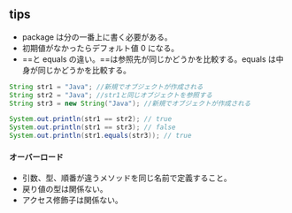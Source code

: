 ## tips

- package は分の一番上に書く必要がある。
- 初期値がなかったらデフォルト値 0 になる。
- ==と equals の違い。==は参照先が同じかどうかを比較する。equals は中身が同じかどうかを比較する。

```java
String str1 = "Java"; //新規でオブジェクトが作成される
String str2 = "Java"; //str1と同じオブジェクトを参照する
String str3 = new String("Java"); //新規でオブジェクトが作成される

System.out.println(str1 == str2); // true
System.out.println(str1 == str3); // false
System.out.println(str1.equals(str3)); // true
```

#### オーバーロード

- 引数、型、順番が違うメソッドを同じ名前で定義すること。
- 戻り値の型は関係ない。
- アクセス修飾子は関係ない。

